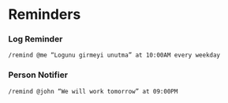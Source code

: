 # Reminders

### Log Reminder
```shell
/remind @me “Logunu girmeyi unutma” at 10:00AM every weekday
```

### Person Notifier

```shell
/remind @john “We will work tomorrow” at 09:00PM
```